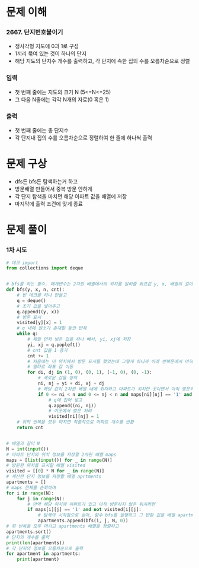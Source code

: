 # 문제 이해
### 2667. 단지번호붙이기
* 정사각형 지도에 0과 1로 구성
* 1끼리 묶여 있는 것이 하나의 단지
* 해당 지도의 단지수 개수를 출력하고, 각 단지에 속한 집의 수를 오름차순으로 정렬
### 입력
* 첫 번째 줄에는 지도의 크기 N (5<=N<=25)
* 그 다음 N줄에는 각각 N개의 자료(0 혹은 1)
### 출력
* 첫 번째 줄에는 총 단지수
* 각 단지내 집의 수를 오름차순으로 정렬하여 한 줄에 하나씩 출력
# 문제 구상
* dfs든 bfs든 탐색하는거 하고
* 방문배열 만들어서 중복 방문 안하게
* 각 단지 탐색을 마치면 해당 아파트 값을 배열에 저장
* 마지막에 출력 조건에 맞게 종료
# 문제 풀이
### 1차 시도
```python
# 데크 import
from collections import deque


# bfs를 하는 함수. 매개변수는 2차원 배열에서의 위치를 알려줄 좌표값 y, x, 배열의 길이 n, 아파트 단지 내의 아프트 개수를 저장할 변수 cnt
def bfs(y, x, n, cnt):
    # 빈 데크를 하나 만들고
    q = deque()
    # 초기 값을 넣어주고
    q.append((y, x))
    # 방문 표시
    visited[y][x] = 1
    # q 내에 원소가 존재할 동안 반복
    while q:
        # 제일 먼저 넣은 값을 하나 빼서, yi, xj에 저장
        yi, xj = q.popleft()
        # cnt 값을 1 증가
        cnt += 1
        # 처음에는 이 위치에서 방문 표시를 했었는데 그렇게 하니까 아래 반복문에서 아직 뽑지 않았던 q 내의 좌표 값이 중복으로 처리되는 오류가 발생
        # 델타로 좌표 값 이동
        for di, dj in (1, 0), (0, 1), (-1, 0), (0, -1):
            # 새로운 값을 정의
            ni, nj = yi + di, xj + dj
            # 해당 값이 2차원 배열 내에 위치하고 아파트가 위치한 곳이면서 아직 방문하지 않은 곳이면
            if 0 <= ni < n and 0 <= nj < n and maps[ni][nj] == '1' and not visited[ni][nj]:
                # q에 집어 넣고
                q.append((ni, nj))
                # 이곳에서 방문 처리
                visited[ni][nj] = 1
    # 위의 반복을 모두 마치면 최종적으로 아파트 개수를 반환
    return cnt


# 배열의 길이 N
N = int(input())
# 아파트 단지의 위치 정보를 저장할 2차원 배열 maps
maps = [list(input()) for _ in range(N)]
# 방문한 위치를 표시할 배열 visited
visited = [[0] * N for _ in range(N)]
# 계산한 단지 정보를 저장할 배열 aprtments
apartments = []
# maps 전체를 순회하며
for i in range(N):
    for j in range(N):
        # 만약 해당 위치에 아파트가 있고 아직 방문하지 않은 위치라면
        if maps[i][j] == '1' and not visited[i][j]:
            # 탐색의 시작점으로 삼아, 함수 bfs를 실행하고 그 반환 값을 배열 apartments에 저장
            apartments.append(bfs(i, j, N, 0))
# 위 반복을 모두 마치고 apartments 배열을 정렬하고
apartments.sort()
# 단지의 개수를 출력
print(len(apartments))
# 각 단지의 정보를 오름차순으로 출력
for apartment in apartments:
    print(apartment)
```